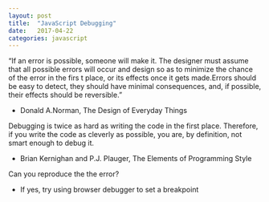 ```yaml
---
layout: post
title:  "JavaScript Debugging"
date:   2017-04-22
categories: javascript
---
```


“If an error is possible, someone will make it. The designer must assume that all possible errors will occur and design so as to minimize the chance of the error in the firs t place, or its effects once it gets made.Errors should be easy to detect, they should have minimal consequences, and, if possible, their effects should be reversible.”

- Donald A.Norman, The Design of Everyday Things


Debugging is twice as hard as writing the code in the first place. Therefore, if you write the code as cleverly as possible, you are, by definition, not smart enough to debug it.

- Brian Kernighan and P.J. Plauger, The Elements of Programming Style

<!-- Todo: Diagnoses Workflow -->
Can you reproduce the the error?
- If yes, try using browser debugger to set a breakpoint

<!-- Todo: How to read a stack trace: -->

<!-- Todo: Using Chrome Developer Tools -->


